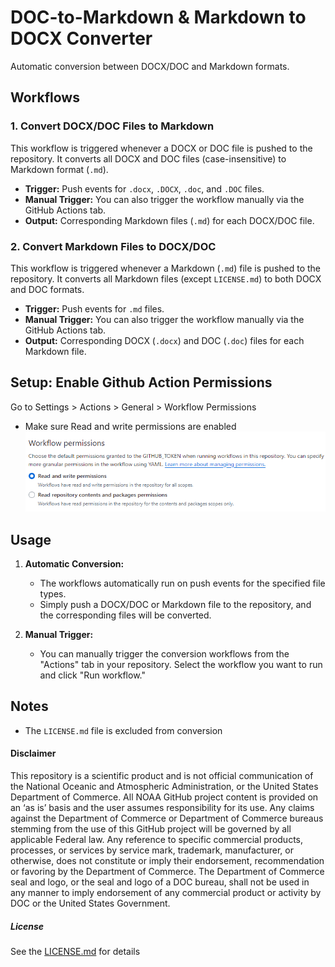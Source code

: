 # DOC-to-Markdown & Markdown to DOCX Converter

Automatic conversion between DOCX/DOC and Markdown formats.

## Workflows

### 1. Convert DOCX/DOC Files to Markdown

This workflow is triggered whenever a DOCX or DOC file is pushed to the repository. It converts all DOCX and DOC files (case-insensitive) to Markdown format (`.md`).

- **Trigger:** Push events for `.docx`, `.DOCX`, `.doc`, and `.DOC` files.
- **Manual Trigger:** You can also trigger the workflow manually via the GitHub Actions tab.
- **Output:** Corresponding Markdown files (`.md`) for each DOCX/DOC file.

### 2. Convert Markdown Files to DOCX/DOC

This workflow is triggered whenever a Markdown (`.md`) file is pushed to the repository. It converts all Markdown files (except `LICENSE.md`) to both DOCX and DOC formats.

- **Trigger:** Push events for `.md` files.
- **Manual Trigger:** You can also trigger the workflow manually via the GitHub Actions tab.
- **Output:** Corresponding DOCX (`.docx`) and DOC (`.doc`) files for each Markdown file.

## Setup: Enable Github Action Permissions
Go to Settings > Actions > General > Workflow Permissions
- Make sure Read and write permissions are enabled
![image](./images/s01.png)

## Usage

1. **Automatic Conversion:**
   - The workflows automatically run on push events for the specified file types.
   - Simply push a DOCX/DOC or Markdown file to the repository, and the corresponding files will be converted.

2. **Manual Trigger:**
   - You can manually trigger the conversion workflows from the "Actions" tab in your repository. Select the workflow you want to run and click "Run workflow."

## Notes
- The `LICENSE.md` file is excluded from conversion

#### Disclaimer

This repository is a scientific product and is not official communication of the National Oceanic and Atmospheric Administration, or the United States Department of Commerce. All NOAA GitHub project content is provided on an ‘as is’ basis and the user assumes responsibility for its use. Any claims against the Department of Commerce or Department of Commerce bureaus stemming from the use of this GitHub project will be governed by all applicable Federal law. Any reference to specific commercial products, processes, or services by service mark, trademark, manufacturer, or otherwise, does not constitute or imply their endorsement, recommendation or favoring by the Department of Commerce. The Department of Commerce seal and logo, or the seal and logo of a DOC bureau, shall not be used in any manner to imply endorsement of any commercial product or activity by DOC or the United States Government.

##### License

See the [LICENSE.md](./LICENSE.md) for details
